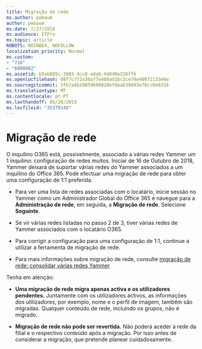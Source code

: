 ```yaml
---
title: Migração de rede
ms.author: pebaum
author: pebaum
ms.date: 7/27/2018
ms.audience: ITPro
ms.topic: article
ROBOTS: NOINDEX, NOFOLLOW
localization_priority: Normal
ms.custom:
- "716"
- "6000002"
ms.assetid: b5ab885c-3803-4cc8-adab-94848e226ffb
ms.openlocfilehash: 08f7c7f2a36a77e460ad1bc2ce78e40072133e6e
ms.sourcegitcommit: 5fb7a4b28859690020efdea630d03e70cc0e6334
ms.translationtype: MT
ms.contentlocale: pt-PT
ms.lasthandoff: 06/28/2019
ms.locfileid: "35379148"
---
```

# <a name="network-migration"></a>Migração de rede

O inquilino O365 está, possivelmente, associado a várias redes Yammer um 1 inquilino: configuração de redes muitos. Iniciar de 16 de Outubro de 2018, Yammer deixará de suportar várias redes do Yammer associados a um inquilino do Office 365. Pode efectuar uma migração de rede para obter uma configuração de 1:1 preferida.
  
- Para ver uma lista de redes associadas com o locatário, inicie sessão no Yammer como um Administrador Global do Office 365 e navegue para a **Administração de rede**, em seguida, a **Migração de rede**. Selecione **Seguinte**.

- Se vir várias redes listadas no passo 2 de 3, tiver várias redes de Yammer associados com o locatário O365.

- Para corrigir a configuração para uma configuração de 1:1, continue a utilizar a ferramenta de migração de rede.

- Para mais informações sobre migração de rede, consulte [migração de rede: consolidar várias redes Yammer](https://support.office.com/article/a22c1b20-9231-4ce2-a916-392b1056d002)

Tenha em atenção:
  
- **Uma migração de rede migra apenas activa e os utilizadores pendentes.** Juntamente com os utilizadores activos, as informações dos utilizadores, por exemplo, nome e o perfil de imagem, também são migradas. Qualquer conteúdo de rede, incluindo os grupos, não é migrado.

- **Migração de rede não pode ser revertida.** Não poderá aceder à rede da filial e o respectivo conteúdo após a migração. Por isso antes de considerar a migração, que pretende planear cuidadosamente.
